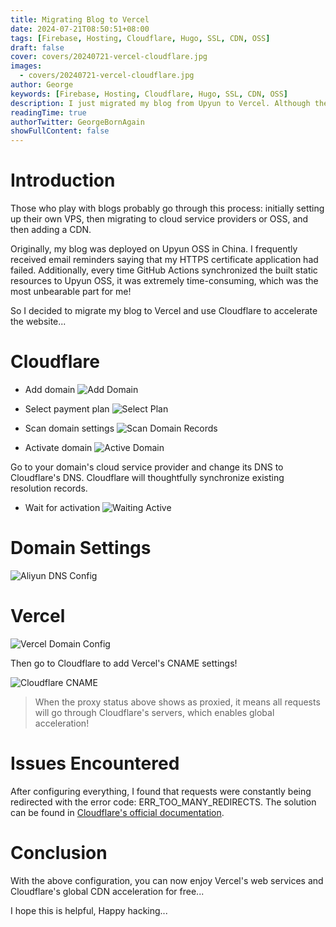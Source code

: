 ```yaml
---
title: Migrating Blog to Vercel
date: 2024-07-21T08:50:51+08:00
tags: [Firebase, Hosting, Cloudflare, Hugo, SSL, CDN, OSS]
draft: false
cover: covers/20240721-vercel-cloudflare.jpg
images:
  - covers/20240721-vercel-cloudflare.jpg
author: George
keywords: [Firebase, Hosting, Cloudflare, Hugo, SSL, CDN, OSS]
description: I just migrated my blog from Upyun to Vercel. Although there wasn't much traffic cost on Upyun, applying for Let's Encrypt certificates always caused problems...
readingTime: true
authorTwitter: GeorgeBornAgain
showFullContent: false
---
```


# Introduction

Those who play with blogs probably go through this process: initially setting up their own VPS, then migrating to cloud service providers or OSS, and then adding a CDN.

Originally, my blog was deployed on Upyun OSS in China. I frequently received email reminders saying that my HTTPS certificate application had failed. Additionally, every time GitHub Actions synchronized the built static resources to Upyun OSS, it was extremely time-consuming, which was the most unbearable part for me!

So I decided to migrate my blog to Vercel and use Cloudflare to accelerate the website...

# Cloudflare

* Add domain
![Add Domain](/article/20240721-cloudflare-add-domian-01.png)

* Select payment plan
![Select Plan](/article/20240721-cloudflare-add-domian-02.png)

* Scan domain settings
![Scan Domain Records](/article/20240721-cloudflare-add-domian-03.png)

* Activate domain
![Active Domain](/article/20240721-cloudflare-add-domian-04.png)

Go to your domain's cloud service provider and change its DNS to Cloudflare's DNS. Cloudflare will thoughtfully synchronize existing resolution records.

* Wait for activation
![Waiting Active](/article/20240721-cloudflare-add-domian-05.png)

# Domain Settings

![Aliyun DNS Config](/article/20240721-aliyun-dns-config.png)

# Vercel

![Vercel Domain Config](/article/20240721-vercel-domains.png)

Then go to Cloudflare to add Vercel's CNAME settings!

![Cloudflare CNAME](/article/20240721-cloudflare-cname-config.png)

> When the proxy status above shows as proxied, it means all requests will go through Cloudflare's servers, which enables global acceleration!

# Issues Encountered

After configuring everything, I found that requests were constantly being redirected with the error code: ERR_TOO_MANY_REDIRECTS. The solution can be found in [Cloudflare's official documentation](https://developers.cloudflare.com/ssl/troubleshooting/too-many-redirects/).

# Conclusion

With the above configuration, you can now enjoy Vercel's web services and Cloudflare's global CDN acceleration for free...

I hope this is helpful, Happy hacking...